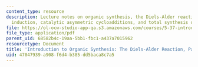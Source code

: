 ```yaml
---
content_type: resource
description: Lecture notes on organic synthesis, the Diels-Alder reaction, asymmetric
  induction, catalytic asymmetric cycloadditions, and total synthesis of prostaglandins.
file: https://ol-ocw-studio-app-qa.s3.amazonaws.com/courses/5-37-introduction-to-organic-synthesis-laboratory-spring-2009/47047939a908f6d4b385dd5baca8c7a5_MIT5_37s09_lec03_Handout.pdf
file_type: application/pdf
parent_uid: 68582b4c-19aa-5bb1-fbc1-a437a7015962
resourcetype: Document
title: 'Introduction to Organic Synthesis: The Diels-Alder Reaction, Part III'
uid: 47047939-a908-f6d4-b385-dd5baca8c7a5
---
```

